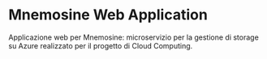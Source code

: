 # Mnemosine Web Application

Applicazione web per Mnemosine: microservizio per la gestione di storage su Azure realizzato per il progetto di Cloud Computing.
